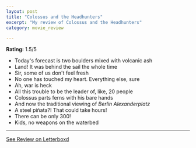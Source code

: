 ```yaml
---
layout: post
title: "Colossus and the Headhunters"
excerpt: "My review of Colossus and the Headhunters"
category: movie_review

---
```


**Rating:** 1.5/5

* Today's forecast is two boulders mixed with volcanic ash
* Land! It was behind the sail the whole time
* Sir, some of us don't feel fresh
* No one has touched my heart. Everything else, sure
* Ah, war is heck
* All this trouble to be the leader of, like, 20 people
* Colossus parts ferns with his bare hands
* And now the traditional viewing of <i>Berlin Alexanderplatz</i>
* A steel piñata?! That could take hours!
* There can be only 300!
* Kids, no weapons on the waterbed

<hr>

[See Review on Letterboxd](https://boxd.it/5khuTJ)
